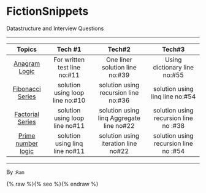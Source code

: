# FictionSnippets
Datastructure and Interview Questions
***

  | Topics | Tech #1  | Tech#2 | Tech#3 |
  | :---:   | :-: | :-: | :-: | 
  | [Anagram Logic](https://github.com/programfiction/FictionSnippets/blob/6474c8d6cc8880b168ef1ba967a6aefab330567e/Snippets/Anagram.cs) | For written test line no:#11 | One liner solution line no:#39 | Using dictionary line no:#55 | 
  | [Fibonacci Series](https://github.com/programfiction/FictionSnippets/blob/main/Snippets/Fibo.cs) | solution using loop line no:#10 | solution using recursion line no:#36 | solution using linq line no:#54 |
  | [Factorial Series](https://github.com/programfiction/FictionSnippets/blob/main/Snippets/Factorial.cs) | solution using loop line no#11 | solution using linq Aggregate line no#22 | solution using recursion line no :#38 |
  | [Prime number logic](https://github.com/programfiction/FictionSnippets/blob/main/Snippets/PrimeNumber.cs) | solution using linq line no#11 | solution using iteration line no#22 | solution using recursion line no :#54 |
 ---
 By :`Ram`

{% raw %}{% seo %}{% endraw %}
